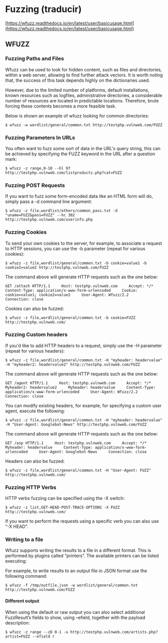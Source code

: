 # Fuzzing \(traducir\)

[https://wfuzz.readthedocs.io/en/latest/user/basicusage.html](https://wfuzz.readthedocs.io/en/latest/user/basicusage.html)

## **WFUZZ**

### **Fuzzing Paths and Files**

Wfuzz can be used to look for hidden content, such as files and directories, within a web server, allowing to find further attack vectors. It is worth noting that, the success of this task depends highly on the dictionaries used.

However, due to the limited number of platforms, default installations, known resources such as logfiles, administrative directories, a considerable number of resources are located in predictable locations. Therefore, brute forcing these contents becomes a more feasible task.

Below is shown an example of wfuzz looking for common directories:

`$ wfuzz -w wordlist/general/common.txt http://testphp.vulnweb.com/FUZZ`

### **Fuzzing Parameters In URLs**

You often want to fuzz some sort of data in the URL's query string, this can be achieved by specifying the FUZZ keyword in the URL after a question mark:

`$ wfuzz -z range,0-10 --hl 97 http://testphp.vulnweb.com/listproducts.php?cat=FUZZ`

### Fuzzing POST Requests

If you want to fuzz some form-encoded data like an HTML form will do, simply pass a -d command line argument:

`$ wfuzz -z file,wordlist/others/common_pass.txt -d "uname=FUZZ&pass=FUZZ" --hc 302 http://testphp.vulnweb.com/userinfo.php`

### **Fuzzing Cookies**

To send your own cookies to the server, for example, to associate a request to HTTP sessions, you can use the -b parameter \(repeat for various cookies\):

`$ wfuzz -z file,wordlist/general/common.txt -b cookie=value1 -b cookie2=value2 http://testphp.vulnweb.com/FUZZ`

The command above will generate HTTP requests such as the one below:

`GET /attach HTTP/1.1    
Host: testphp.vulnweb.com    
Accept: */*    
Content-Type: application/x-www-form-urlencoded    
Cookie: cookie=value1; cookie2=value2    
User-Agent: Wfuzz/2.2    
Connection: close`

Cookies can also be fuzzed:

`$ wfuzz -z file,wordlist/general/common.txt -b cookie=FUZZ http://testphp.vulnweb.com/`

### Fuzzing Custom headers

If you'd like to add HTTP headers to a request, simply use the -H parameter \(repeat for various headers\):

`$ wfuzz -z file,wordlist/general/common.txt -H "myheader: headervalue" -H "myheader2: headervalue2" http://testphp.vulnweb.com/FUZZ`

The command above will generate HTTP requests such as the one below:

`GET /agent HTTP/1.1    
Host: testphp.vulnweb.com    
Accept: */*    
Myheader2: headervalue2    
Myheader: headervalue    
Content-Type: application/x-www-form-urlencoded    
User-Agent: Wfuzz/2.2    
Connection: close`

You can modify existing headers, for example, for specifying a custom user agent, execute the following:

`$ wfuzz -z file,wordlist/general/common.txt -H "myheader: headervalue" -H "User-Agent: Googlebot-News" http://testphp.vulnweb.com/FUZZ`

The command above will generate HTTP requests such as the one below:

`GET /asp HTTP/1.1    
Host: testphp.vulnweb.com    
Accept: */*    
Myheader: headervalue    
Content-Type: application/x-www-form-urlencoded    
User-Agent: Googlebot-News    
Connection: close`

Headers can also be fuzzed:

`$ wfuzz -z file,wordlist/general/common.txt -H "User-Agent: FUZZ" http://testphp.vulnweb.com/`

### **Fuzzing HTTP Verbs**

HTTP verbs fuzzing can be specified using the -X switch:

`$ wfuzz -z list,GET-HEAD-POST-TRACE-OPTIONS -X FUZZ http://testphp.vulnweb.com/`

If you want to perform the requests using a specific verb you can also use “-X HEAD”.

### **Writing to a file**

Wfuzz supports writing the results to a file in a different format. This is performed by plugins called “printers”. The available printers can be listed executing:

For example, to write results to an output file in JSON format use the following command:

`$ wfuzz -f /tmp/outfile,json -w wordlist/general/common.txt http://testphp.vulnweb.com/FUZZ`

#### **Different output**

When using the default or raw output you can also select additional FuzzResult’s fields to show, using –efield, together with the payload description:

`$ wfuzz -z range --zD 0-1 -u http://testphp.vulnweb.com/artists.php?artist=FUZZ --efield r`

